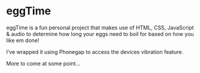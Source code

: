 # eggTime
eggTime is a fun personal project that makes use of HTML, CSS, JavaScript & audio to determine how long your eggs need to boil for based on how you like em done!

I’ve wrapped it using Phonegap to access the devices vibration feature.

More to come at some point...

